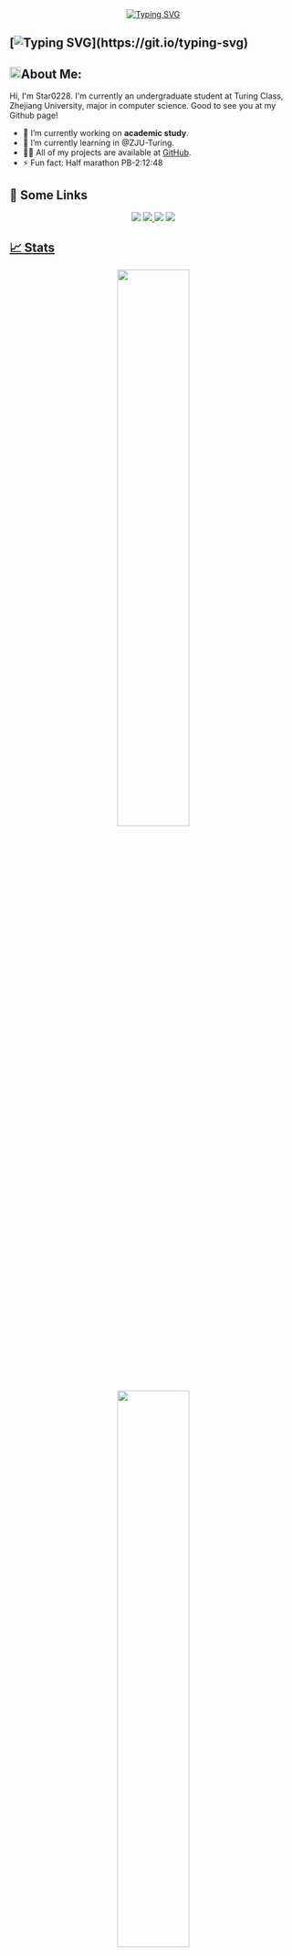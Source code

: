 <div align="center">
<a href="https://git.io/typing-svg"><img src="https://readme-typing-svg.herokuapp.com?font=Fira+Code&weight=600&size=35&pause=1000&color=00ABFF&width=650&height=80&lines=Hello%F0%9F%91%8B%2C+I'm+Star0228+%F0%9F%8E%AF%EF%B8%8F%F0%9F%9A%80%EF%B8%8F" alt="Typing SVG" /></a>
</div>

## [![Typing SVG](https://readme-typing-svg.demolab.com?font=Fira+Code&pause=1000&width=435&lines=Hi+++I++++am++++Star0228!)](https://git.io/typing-svg)
## <img src="https://media.giphy.com/media/WUlplcMpOCEmTGBtBW/giphy.gif" width="20">**About Me:**

Hi, I'm Star0228. I'm currently an undergraduate student at Turing Class, Zhejiang University, major in computer science. Good to see you at my Github page!

- 🔭 I’m currently working on **academic study**.
- 🌱 I’m currently learning in @ZJU-Turing.
- 👨‍💻 All of my projects are available at [GitHub](https://github.com/Star0228?tab=repositories).
- ⚡ Fun fact: Half marathon PB-2:12:48

## 🔗 Some Links
<div align="center">
<a href="https://star0228.github.io/"><img src="https://img.shields.io/badge/My%20Website-black?style=flat-square&logo=vercel&logoColor=white"></a> <a href="https://github.com/Star0228/"><img src="https://img.shields.io/badge/Github-black?style=flat-square&logo=github&logoColor=white"> <a href="https://www.zhihu.com/"><img src="https://img.shields.io/badge/ZhiHu-black?style=flat-square&logo=zhihu&logoColor=white"></a> <a href="https://x.com/_Star0228"><img src="https://img.shields.io/badge/Twitter-black?style=flat-square&logo=Twitter&logoColor=white">
</div>

## 📈 Stats

<p align="center"> 
  <img width="50%" src="https://github-readme-stats.vercel.app/api?username=Star0228&show_icons=true&theme=tokyonight" />
</p>
<p align="center">
  <img width="50%" src="https://github-readme-streak-stats.herokuapp.com/?user=Star0228&theme=tokyonight" />
</p>


<!--START_SECTION:waka-->

```txt
C++              16 hrs 41 mins  █████████████▓░░░░░░░░░░░   55.25 %
C                5 hrs 23 mins   ████▒░░░░░░░░░░░░░░░░░░░░   17.86 %
ObjectiveC       2 hrs 6 mins    █▓░░░░░░░░░░░░░░░░░░░░░░░   06.96 %
Objective-C      1 hr 56 mins    █▓░░░░░░░░░░░░░░░░░░░░░░░   06.41 %
V                1 hr 20 mins    █░░░░░░░░░░░░░░░░░░░░░░░░   04.46 %
```

<!--END_SECTION:waka-->

<p align="center"> 
  <img width="50%" src="https://github-readme-stats.vercel.app/api/top-langs/?username=Star0228&show_icons=true&theme=tokyonight" />
</p>

[![Star0228's github activity graph](https://github-readme-activity-graph.vercel.app/graph?username=Star0228&theme=react-dark)](https://github.com/ashutosh00710/github-readme-activity-graph)


